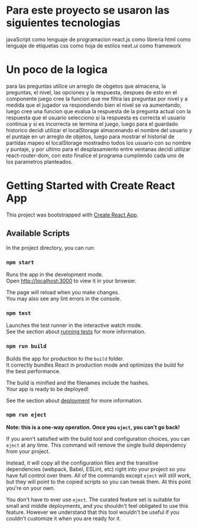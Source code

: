 # Para este proyecto se usaron las siguientes tecnologias

javaScript como lenguaje de programacion 
react.js como libreria 
html como lenguaje de etiquetas 
css como hoja de estilos 
next.ui como framework 

# Un poco de la logica 

para las preguntas utilice un arreglo de obgetos que almacena, la preguntas, el nivel, las opciones y la respuesta, despues de esto en el componente juego cree la funcion que me filtra las preguntas por nivel y a medida que el jugador va respondiendo bien el nivel se va aumentando, luego cree una funcion que evalua la respuesta de la pregunta actual con la respuesta que el usuario selecciono si la respuesta es correcta el usuario continua y si es incorrecta se termina el juego, luego para el guardado historico decidi utilizar el localStorage almacenando el nombre del usuario y el puntaje en un arreglo de objetos, luego para mostrar el historial de partidas mapeo el localStorage mostradno todos los usuario con su nombre y puntaje, y por ultimo para el desplasamiento entre ventanas decidi utilizar react-router-dom, con esto finalice el programa cumpliendo cada uno de los parametros planteados.


# Getting Started with Create React App

This project was bootstrapped with [Create React App](https://github.com/facebook/create-react-app).

## Available Scripts

In the project directory, you can run:

### `npm start`

Runs the app in the development mode.\
Open [http://localhost:3000](http://localhost:3000) to view it in your browser.

The page will reload when you make changes.\
You may also see any lint errors in the console.

### `npm test`

Launches the test runner in the interactive watch mode.\
See the section about [running tests](https://facebook.github.io/create-react-app/docs/running-tests) for more information.

### `npm run build`

Builds the app for production to the `build` folder.\
It correctly bundles React in production mode and optimizes the build for the best performance.

The build is minified and the filenames include the hashes.\
Your app is ready to be deployed!

See the section about [deployment](https://facebook.github.io/create-react-app/docs/deployment) for more information.

### `npm run eject`

**Note: this is a one-way operation. Once you `eject`, you can't go back!**

If you aren't satisfied with the build tool and configuration choices, you can `eject` at any time. This command will remove the single build dependency from your project.

Instead, it will copy all the configuration files and the transitive dependencies (webpack, Babel, ESLint, etc) right into your project so you have full control over them. All of the commands except `eject` will still work, but they will point to the copied scripts so you can tweak them. At this point you're on your own.

You don't have to ever use `eject`. The curated feature set is suitable for small and middle deployments, and you shouldn't feel obligated to use this feature. However we understand that this tool wouldn't be useful if you couldn't customize it when you are ready for it.

